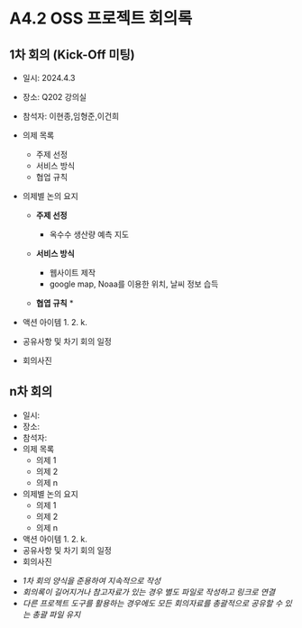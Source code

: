 # A4.2 OSS 프로젝트 회의록  

## 1차 회의 (Kick-Off 미팅)  

* 일시: 2024.4.3 
* 장소: Q202 강의실
* 참석자: 이현종,임형준,이건희
* 의제 목록
    * 주제 선정
    * 서비스 방식
    * 협업 규칙
* 의제별 논의 요지  
    * **주제 선정**
       * 옥수수 생산량 예측 지도
   
    * **서비스 방식**
       * 웹사이트 제작
       * google map, Noaa를 이용한 위치, 날씨 정보 습득
       
    * **협엽 규칙**
       *    

* 액션 아이템
    1.
    2.
    k.
* 공유사항 및 차기 회의 일정
* 회의사진

## n차 회의
* 일시:  
* 장소:  
* 참석자:
* 의제 목록
    * 의제 1
    * 의제 2
    * 의제 n
* 의제별 논의 요지  
    * 의제 1
    * 의제 2
    * 의제 n
* 액션 아이템
    1.
    2.
    k.
* 공유사항 및 차기 회의 일정
* 회의사진

- *1차 회의 양식을 준용하여 지속적으로 작성*
- *회의록이 길어지거나 참고자료가 있는 경우 별도 파일로 작성하고 링크로 연결*
- *다른 프로젝트 도구를 활용하는 경우에도 모든 회의자료를 총괄적으로 공유할 수 있는 총괄 파일 유지*  
